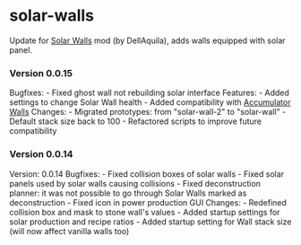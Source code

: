 # solar-walls
Update for [Solar Walls](https://mods.factorio.com/mod/SolarWalls) mod (by DellAquila), adds walls equipped with solar panel.

### Version 0.0.15
  Bugfixes:
    - Fixed ghost wall not rebuilding solar interface
  Features:
    - Added settings to change Solar Wall health
    - Added compatibility with [Accumulator Walls](https://mods.factorio.com/mod/accumulator-walls)
  Changes:
    - Migrated prototypes: from "solar-wall-2" to "solar-wall"
    - Default stack size back to 100
    - Refactored scripts to improve future compatibility
### Version 0.0.14
Version: 0.0.14 
  Bugfixes:
    - Fixed collision boxes of solar walls
    - Fixed solar panels used by solar walls causing collisions
    - Fixed deconstruction planner: it was not possible to go through Solar Walls marked as deconstruction 
    - Fixed icon in power production GUI
  Changes:
    - Redefined collision box and mask to stone wall's values
    - Added startup settings for solar production and recipe ratios
    - Added startup setting for Wall stack size (will now affect vanilla walls too)